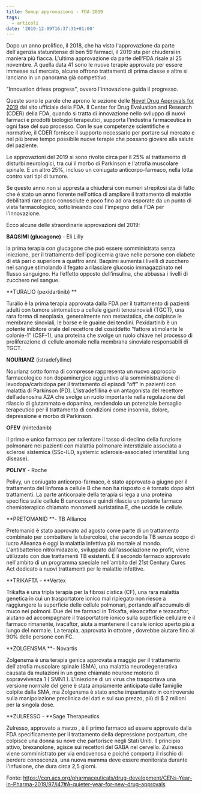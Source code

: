 ```yaml
---
title: Sumup approvazioni - FDA 2019
tags:
  - articoli
date: '2019-12-09T16:37:31+01:00'
---
```

Dopo un anno prolifico, il 2018, che ha visto l'approvazione da parte dell'agenzia statunitense di ben 59 farmaci, il 2019 sta per chiudersi in maniera più fiacca. L'ultima approvazione da parte dell'FDA risale al 25 novembre. A quella data 41 sono le nuove terapie approvate per essere immesse sul mercato, alcune offrono trattamenti di prima classe e altre si lanciano in un panorama già competitivo.

"Innovation drives progress", ovvero l'innovazione guida il progresso. 

Queste sono le parole che aprono le sezione delle [Novel Drug Approvals for 2019](https://www.fda.gov/drugs/new-drugs-fda-cders-new-molecular-entities-and-new-therapeutic-biological-products/novel-drug-approvals-2019) dal sito ufficiale della FDA. Il Center for Drug Evaluation and Research (CDER) della FDA, quando si tratta di innovazione nello sviluppo di nuovi farmaci e prodotti biologici terapeutici, supporta l'industria farmaceutica in ogni fase del suo processo. Con le sue competenze scientifiche e normative, il CDER fornisce il supporto necessario per portare sul mercato e nel più breve tempo possibile nuove terapie che possano giovare alla salute del paziente.

Le approvazioni del 2019 si sono rivolte circa per il 25% al trattamento di disturbi neurologici, tra cui il morbo di Parkinson e l'atrofia muscolare spinale. E un altro 25%, incluso un coniugato anticorpo-farmaco, nella lotta contro vari tipi di tumore.

Se questo anno non si appresta a chiudersi con numeri strepitosi sta di fatto che è stato un anno fiorente nell'ottica di ampliare il trattamento di malattie debilitanti rare poco conosciute e poco fino ad ora esporate da un punto di vista farmacologico, sottolineando così l'impegno della FDA per l'innovazione.

Ecco alcune delle straordinarie approvazioni del 2019:

**BAQSIMI (glucagone)** - Eli Lilly

la prima terapia con glucagone che può essere somministrata senza iniezione, per il trattamento dell’ipoglicemia grave nelle persone con diabete di età pari o superiore a quattro anni. Baqsimi aumenta i livelli di zucchero nel sangue stimolando il fegato a rilasciare glucosio immagazzinato nel flusso sanguigno. Ha l’effetto opposto dell’insulina, che abbassa i livelli di zucchero nel sangue.

**TURALIO (pexidartinib) **

Turalio è la prima terapia approvata dalla FDA per il trattamento di pazienti adulti con tumore sintomatico a cellule giganti tenosinoviali (TGCT), una rara forma di neoplasia, generalmente non metastatica, che colpisce le membrane sinoviali, le borse e le guaine dei tendini. Pexidartinib è un potente inibitore orale del recettore del cosiddetto “fattore stimolante le colonie-1” (CSF-1), una proteina che svolge un ruolo chiave nel processo di proliferazione di cellule anomale nella membrana sinoviale responsabili di TGCT. 

**NOURIANZ** (istradefylline)

Nourianz sotto forma di compresse rappresenta un nuovo approccio farmacologico non dopaminergico aggiuntivo alla somministrazione di levodopa/carbidopa per il trattamento di episodi “off” in pazienti con malattia di Parkinson (PD). L’istradefillina è un antagonista del recettore dell’adenosina A2A che svolge un ruolo importante nella regolazione del rilascio di glutammato e dopamina, rendendolo un potenziale bersaglio terapeutico per il trattamento di condizioni come insonnia, dolore, depressione e morbo di Parkinson.

**OFEV** (nintedanib) 

il primo e unico farmaco per rallentare il tasso di declino della funzione polmonare nei pazienti con malattia polmonare interstiziale associata a sclerosi sistemica (SSc-ILD, systemic sclerosis-associated interstitial lung disease).





**POLIVY** - Roche

Polivy, un coniugato anticorpo-farmaco, è stato approvato a giugno per il trattamento del linfoma a cellule B che non ha risposto o è tornato dopo altri trattamenti. La parte anticorpale della terapia si lega a una proteina specifica sulle cellule B cancerose e quindi rilascia un potente farmaco chemioterapico chiamato monometil auristatina E, che uccide le cellule.

**PRETOMANID **- TB Alliance

Pretomanid è stato approvato ad agosto come parte di un trattamento combinato per combattere la tubercolosi, che secondo la TB senza scopo di lucro Alleanza è oggi la malattia infettiva più mortale al mondo. L'antibatterico nitroimidazolo, sviluppato dall'associazione no profit, viene utilizzato con due trattamenti TB esistenti. È il secondo farmaco approvato nell'ambito di un programma speciale nell'ambito del 21st Century Cures Act dedicato a nuovi trattamenti per le malattie infettive.

**TRIKAFTA - **Vertex

Trikafta è una tripla terapia per la fibrosi cistica (CF), una rara malattia genetica in cui un trasportatore ionico mal ripiegato non riesce a raggiungere la superficie delle cellule polmonari, portando all'accumulo di muco nei polmoni. Due dei tre farmaci in Trikafta, elexacaftor e tezacaftor, aiutano ad accompagnare il trasportatore ionico sulla superficie cellulare e il farmaco rimanente, ivacaftor, aiuta a mantenere il canale ionico aperto più a lungo del normale. La terapia, approvata in ottobre , dovrebbe aiutare fino al 90% delle persone con FC.

**ZOLGENSMA **- Novartis

Zolgensma è una terapia genica approvata a maggio per il trattamento dell'atrofia muscolare spinale (SMA), una malattia neurodegenerativa causata da mutazioni in un gene chiamato neurone motorio di sopravvivenza 1 ( SMN1 ). L'iniezione di un virus che trasportava una versione normale del gene è stata ampiamente anticipata dalle famiglie colpite dalla SMA, ma Zolgensma è stato anche impantanato in controversie sulla manipolazione preclinica dei dati e sul suo prezzo, più di $ 2 milioni per la singola dose.

**ZULRESSO - **Sage Therapeutics

Zulresso, approvato a marzo , è il primo farmaco ad essere approvato dalla FDA specificamente per il trattamento della depressione postpartum, che colpisce una donna su nove che partorisce negli Stati Uniti. Il principio attivo, brexanolone, agisce sui recettori del GABA nel cervello. Zulresso viene somministrato per via endovenosa e poiché comporta il rischio di perdere conoscenza, una nuova mamma deve essere monitorata durante l'infusione, che dura circa 2,5 giorni.

Fonte: https://cen.acs.org/pharmaceuticals/drug-development/CENs-Year-in-Pharma-2019/97/i47#A-quieter-year-for-new-drug-approvals
